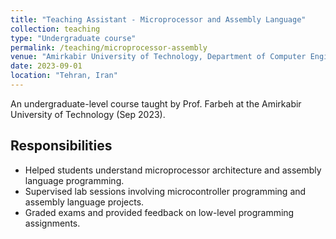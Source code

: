 ```yaml
---
title: "Teaching Assistant - Microprocessor and Assembly Language"
collection: teaching
type: "Undergraduate course"
permalink: /teaching/microprocessor-assembly
venue: "Amirkabir University of Technology, Department of Computer Engineering"
date: 2023-09-01
location: "Tehran, Iran"
---
```

An undergraduate-level course taught by Prof. Farbeh at the Amirkabir University of Technology (Sep 2023).

## Responsibilities

- Helped students understand microprocessor architecture and assembly language programming.
- Supervised lab sessions involving microcontroller programming and assembly language projects.
- Graded exams and provided feedback on low-level programming assignments.

